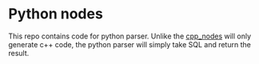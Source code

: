 # Python nodes

This repo contains code for python parser. Unlike the [cpp_nodes](../cpp_nodes) will only generate c++ code, the python parser will simply take SQL and return the result.

 